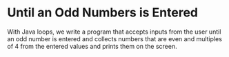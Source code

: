 # Until an Odd Numbers is Entered

With Java loops, we write a program that accepts inputs from the user until an odd number is entered and collects numbers that are even and multiples of 4 from the entered values and prints them on the screen.